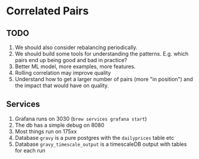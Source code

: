 # Correlated Pairs

## TODO

1. We should also consider rebalancing periodically.
2. We should build some tools for understanding the patterns. E.g. which pairs end up being good and bad in practice?
3. Better ML model, more examples, more features.
4. Rolling correlation may improve quality
5. Understand how to get a larger number of pairs (more "in position") and the impact that would have on quality.

## Services

1. Grafana runs on 3030 (`brew services grafana start`)
2. The db has a simple debug on 8080
3. Most things run on 175xx
4. Database `gravy` is a pure postgres with the `dailyprices` table etc
5. Database `gravy_timescale_output` is a timescaleDB output with tables for each run